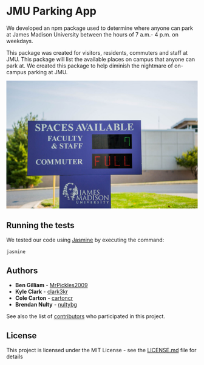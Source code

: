 # JMU Parking App

We developed an npm package used to determine where anyone can park at James Madison University between the hours of 7 a.m.- 4 p.m. on weekdays.

This package was created for visitors, residents, commuters and staff at JMU. This package will list the available places on campus that anyone can park at. We created this package to help diminish the nightmare of on-campus parking at JMU.

![](https://raw.githubusercontent.com/MrPickles2009/parkingApp/master/parkingSign.jpg)

## Running the tests
We tested our code using [Jasmine](https://jasmine.github.io/) by executing the command:
```
jasmine
```

## Authors

* **Ben Gilliam** - [MrPickles2009](https://github.com/MrPickles2009/)
* **Kyle Clark** - [clark3kr](https://github.com/clark3kr)
* **Cole Carton** - [cartoncr](https://github.com/cartoncr)
* **Brendan Nulty** - [nultybg](https://github.com/nultybg)

See also the list of [contributors](https://github.com/MrPickles2009/parkingApp/graphs/contributors) who participated in this project.

## License

This project is licensed under the MIT License - see the [LICENSE.md](LICENSE.md) file for details

